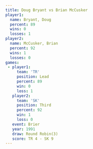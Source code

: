 ```yaml
---
title: Doug Bryant vs Brian McCusker
player1:               
  name: Bryant, Doug   
  percent: 89          
  wins: 0              
  losses: 1            
player2:               
  name: McCusker, Brian
  percent: 92          
  wins: 1              
  losses: 0            
games:
 - player1:        
     team: 'TR'    
     position: Lead
     percent: 89   
     win: 0        
     loss: 1       
   player2:         
     team: 'SK'     
     position: Third
     percent: 92    
     win: 1         
     loss: 0        
   event: Brier        
   year: 1991          
   draw: Round Robin(3)
   score: TR 4 - SK 9  
---
```

